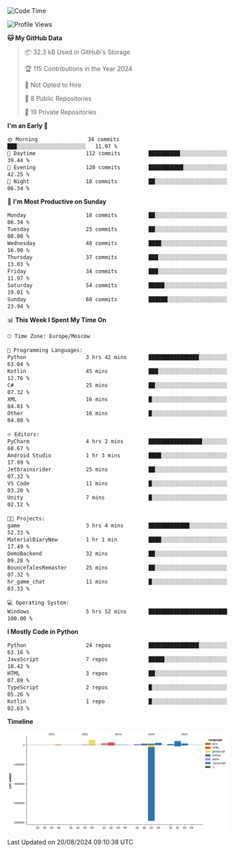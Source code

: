 <!--START_SECTION:waka-->
![Code Time](http://img.shields.io/badge/Code%20Time-466%20hrs%2014%20mins-blue)

![Profile Views](http://img.shields.io/badge/Profile%20Views-7-blue)

**🐱 My GitHub Data** 

> 📦 32.3 kB Used in GitHub's Storage 
 > 
> 🏆 115 Contributions in the Year 2024
 > 
> 🚫 Not Opted to Hire
 > 
> 📜 8 Public Repositories 
 > 
> 🔑 19 Private Repositories 
 > 
**I'm an Early 🐤** 

```text
🌞 Morning                34 commits          ███░░░░░░░░░░░░░░░░░░░░░░   11.97 % 
🌆 Daytime                112 commits         ██████████░░░░░░░░░░░░░░░   39.44 % 
🌃 Evening                120 commits         ███████████░░░░░░░░░░░░░░   42.25 % 
🌙 Night                  18 commits          ██░░░░░░░░░░░░░░░░░░░░░░░   06.34 % 
```
📅 **I'm Most Productive on Sunday** 

```text
Monday                   18 commits          ██░░░░░░░░░░░░░░░░░░░░░░░   06.34 % 
Tuesday                  25 commits          ██░░░░░░░░░░░░░░░░░░░░░░░   08.80 % 
Wednesday                48 commits          ████░░░░░░░░░░░░░░░░░░░░░   16.90 % 
Thursday                 37 commits          ███░░░░░░░░░░░░░░░░░░░░░░   13.03 % 
Friday                   34 commits          ███░░░░░░░░░░░░░░░░░░░░░░   11.97 % 
Saturday                 54 commits          █████░░░░░░░░░░░░░░░░░░░░   19.01 % 
Sunday                   68 commits          ██████░░░░░░░░░░░░░░░░░░░   23.94 % 
```


📊 **This Week I Spent My Time On** 

```text
🕑︎ Time Zone: Europe/Moscow

💬 Programming Languages: 
Python                   3 hrs 42 mins       ████████████████░░░░░░░░░   63.04 % 
Kotlin                   45 mins             ███░░░░░░░░░░░░░░░░░░░░░░   12.76 % 
C#                       25 mins             ██░░░░░░░░░░░░░░░░░░░░░░░   07.32 % 
XML                      16 mins             █░░░░░░░░░░░░░░░░░░░░░░░░   04.81 % 
Other                    16 mins             █░░░░░░░░░░░░░░░░░░░░░░░░   04.80 % 

🔥 Editors: 
PyCharm                  4 hrs 2 mins        █████████████████░░░░░░░░   68.67 % 
Android Studio           1 hr 3 mins         ████░░░░░░░░░░░░░░░░░░░░░   17.99 % 
Jetbrainsrider           25 mins             ██░░░░░░░░░░░░░░░░░░░░░░░   07.32 % 
VS Code                  11 mins             █░░░░░░░░░░░░░░░░░░░░░░░░   03.20 % 
Unity                    7 mins              █░░░░░░░░░░░░░░░░░░░░░░░░   02.12 % 

🐱‍💻 Projects: 
game                     3 hrs 4 mins        █████████████░░░░░░░░░░░░   52.33 % 
MaterialDiaryNew         1 hr 1 min          ████░░░░░░░░░░░░░░░░░░░░░   17.49 % 
DemoBackend              32 mins             ██░░░░░░░░░░░░░░░░░░░░░░░   09.28 % 
BounceTalesRemaster      25 mins             ██░░░░░░░░░░░░░░░░░░░░░░░   07.32 % 
hr_game_chat             11 mins             █░░░░░░░░░░░░░░░░░░░░░░░░   03.33 % 

💻 Operating System: 
Windows                  5 hrs 52 mins       █████████████████████████   100.00 % 
```

**I Mostly Code in Python** 

```text
Python                   24 repos            ████████████████░░░░░░░░░   63.16 % 
JavaScript               7 repos             █████░░░░░░░░░░░░░░░░░░░░   18.42 % 
HTML                     3 repos             ██░░░░░░░░░░░░░░░░░░░░░░░   07.89 % 
TypeScript               2 repos             █░░░░░░░░░░░░░░░░░░░░░░░░   05.26 % 
Kotlin                   1 repo              █░░░░░░░░░░░░░░░░░░░░░░░░   02.63 % 
```



**Timeline**

![Lines of Code chart](https://raw.githubusercontent.com/adlemx/adlemx/main/assets/bar_graph.png)


 Last Updated on 20/08/2024 09:10:38 UTC
<!--END_SECTION:waka-->
